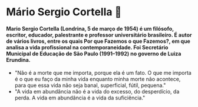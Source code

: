 # Mário Sergio Cortella :thinking:

#### Mario Sergio Cortella (Londrina, 5 de março de 1954) é um filósofo, escritor, educador, palestrante e professor universitário brasileiro. É autor de vários livros, entre os quais Por que Fazemos o que Fazemos?, em que analisa a vida profissional na contemporaneidade. Foi Secretário Municipal de Educação de São Paulo (1991–1992) no governo de Luiza Erundina.

- "Não é a morte que me importa, porque ela é um fato. O que me importa é o que eu faço da minha vida enquanto minha morte não acontece, para que essa vida não seja banal, superficial, fútil, pequena."
- "A vida em abundância não é a vida do excesso, do desperdício, da perda. A vida em abundância é a vida da suficiência."



